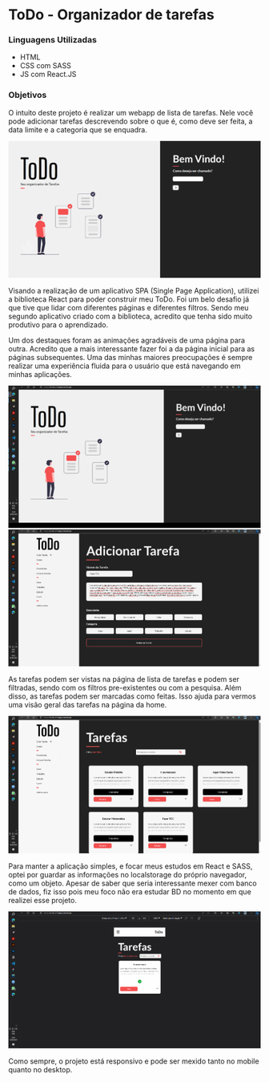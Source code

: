 <!-- Sobre o que é? -->
# ToDo - Organizador de tarefas

<!-- Linguagens Utilizadas -->
###  Linguagens Utilizadas

- HTML
- CSS com SASS
- JS com React.JS

### Objetivos

O intuito deste projeto é realizar um webapp de lista de tarefas. Nele você pode adicionar tarefas descrevendo sobre o que é, como deve ser feita, a data limite e a categoria que se enquadra.

![img.png](public/images/readme/img.png)

Visando a realização de um aplicativo SPA (Single Page Application), utilizei a biblioteca React para poder construir meu ToDo. Foi um belo desafio já que tive que lidar com diferentes páginas e diferentes filtros. Sendo meu segundo aplicativo criado com a biblioteca, acredito que tenha sido muito produtivo para o aprendizado.


Um dos destaques foram as animações agradáveis de uma página para outra. Acredito que a mais interessante fazer foi a da página inicial para as páginas subsequentes. Uma das minhas maiores preocupações é sempre realizar uma experiência fluida para o usuário que está navegando em minhas aplicações. 

!['imagem do projeto'](/public/images/readme/test.gif)
!['imagem do projeto'](/public/images/readme/criartarefa.gif)

As tarefas podem ser vistas na página de lista de tarefas e podem ser filtradas, sendo com os filtros pre-existentes ou com a pesquisa. Além disso, as tarefas podem ser marcadas como feitas. Isso ajuda para vermos uma visão geral das tarefas na página da home.

!['imagem do projeto'](/public/images/readme/home.gif)

Para manter a aplicação simples, e focar meus estudos em React e SASS, optei por guardar as informações no localstorage do próprio navegador, como um objeto. Apesar de saber que seria interessante mexer com banco de dados, fiz isso pois meu foco não era estudar BD no momento em que realizei esse projeto. 

!['imagem do projeto'](/public/images/readme/mobile.gif)

Como sempre, o projeto está responsivo e pode ser mexido tanto no mobile quanto no desktop.
